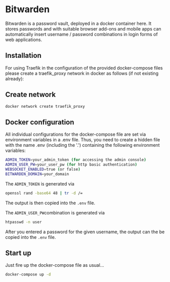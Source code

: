 # Bitwarden

Bitwarden is a password vault, deployed in a docker container here.
It stores passwords and with suitable browser add-ons and mobile apps
can automatically insert username / password combinations in login
forms of web applications.

## Installation

For using Traefik in the configuration of the provided docker-compose files
please create a traefik_proxy network in docker as follows (if not
existing already):

## Create network

```bash
docker network create traefik_proxy
```

## Docker configuration

All individual configurations for the docker-compose file are set via
environment variables in a .env file. Thus, you need to create a hidden
file with the name .env (including the '.') containing the following
environment variables:

```bash
ADMIN_TOKEN=your_admin_token (for accessing the admin console)
ADMIN_USER_PW=your_user_pw (for http basic authentication)
WEBSOCKET_ENABLED=true (or false)
BITWARDEN_DOMAIN=your_domain
```

The ```ADMIN_TOKEN``` is generated via

```bash
openssl rand -base64 48 | tr -d /=
```

The output is then copied into the ```.env``` file.

The ```ADMIN_USER_PW```combination is generated via

```bash
htpasswd -n user
```

After you entered a password for the given username, the output
can the be copied into the ```.env``` file.

## Start up

Just fire up the docker-compose file as usual...

````bash
docker-compose up -d
````
